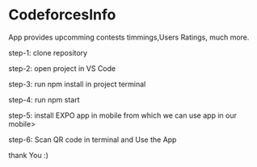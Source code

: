 # CodeforcesInfo
App provides  upcomming contests timmings,Users Ratings, much more.

step-1:
clone repository

step-2:
open project in VS Code

step-3:
run npm install in project terminal

step-4:
run npm start 

step-5:
install EXPO app in mobile from which we can use app in our mobile>

step-6:
Scan QR code in terminal and Use the App

thank You :)



